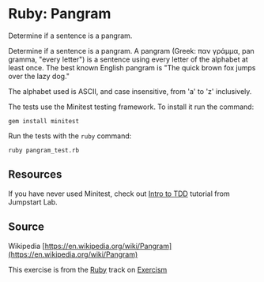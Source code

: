 # Ruby: Pangram

Determine if a sentence is a pangram.

Determine if a sentence is a pangram. A pangram (Greek: παν γράμμα, pan gramma,
"every letter") is a sentence using every letter of the alphabet at least once.
The best known English pangram is "The quick brown fox jumps over the lazy dog."

The alphabet used is ASCII, and case insensitive, from 'a' to 'z'
inclusively.

The tests use the Minitest testing framework. To install it run the command:

    gem install minitest

Run the tests with the `ruby` command:

    ruby pangram_test.rb

## Resources

If you have never used Minitest, check out [Intro to TDD][tdd] tutorial from Jumpstart Lab.

[tdd]: http://tutorials.jumpstartlab.com/topics/testing/intro-to-tdd.html

## Source

Wikipedia [https://en.wikipedia.org/wiki/Pangram](https://en.wikipedia.org/wiki/Pangram)

This exercise is from the [Ruby][ruby] track on [Exercism][exercism]

[exercism]: http://exercism.io
[ruby]: http://exercism.io/languages/ruby



